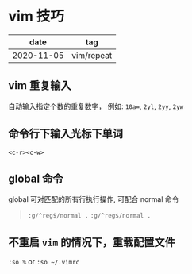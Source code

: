 # vim 技巧

|    date    |    tag     |
|    ---     |    ---     |
| 2020-11-05 | vim/repeat |

## vim 重复输入

自动输入指定个数的重复数字， 例如: `10a=`, `2yl`, `2yy`, `2yw`

## 命令行下输入光标下单词

`<c-r><c-w>`

## global 命令

global 可对匹配的所有行执行操作, 可配合 normal 命令

> `:g/^reg$/normal .`
> `:g/^reg$/normal .`

## 不重启 `vim` 的情况下，重载配置文件

`:so %` or `:so ~/.vimrc`
